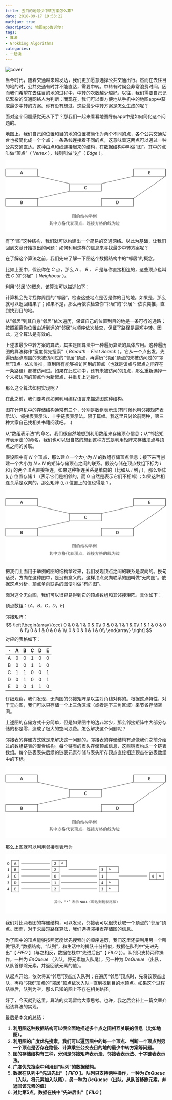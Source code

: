 ```yaml
---
title: 去目的地最少中转方案怎么算?
date: 2018-09-17 19:53:22
mathjax: true
description: 地图app告诉你！
tags: 
- 算法
- Grokking Algorithms
categories: 
- 一起读
---
```


![cover](https://github.com/CosmosNing/CosmosNing.github.io/blob/master/2018/09/17/cover.jpg?raw=true)



当今时代，随着交通越来越发达，我们更加愿意选择公共交通出行。然而在去往目的地的时，公共交通有时并不能直达，需要中转。中转有时候会非常浪费时间，因而我们希望在去往目的地的过程中，中转的次数越少越好。以往，我们需要自己记忆繁杂的交通网络人为判断；而现在，我们可以很方便地从手机中的地图app中获取最少中转的方案。你有没有想过，这些最少中转方案是怎么生成的呢？

 

面对这个问题感觉无从下手？那我们一起来看看地图导航app中是如何简化这个问题的。

 

地图上，我们自己的位置和目的地的位置被简化为两个不同的点，各个公共交通站台也被简化成一个个点；一条条线连接着不同的点，这意味着这两点可以通过一种公共交通直达。这种由点和线连接起来的结构，在数据结构中叫做“图”。其中的点叫做“顶点”（ $Vertex$ ），线则叫做“边”（ $Edge$ ）。



![图的结构距离](https://github.com/CosmosNing/CosmosNing.github.io/blob/master/2018/09/17/%E5%9B%BE%E7%BB%93%E6%9E%84%E4%B8%BE%E4%BE%8B.png?raw=true)



有了“图”这种结构，我们就可以构建出一个简易的交通网络。以此为基础，让我们回到文章开始提出的问题：如何利用这样的信息来寻找最少中转方案呢？

 

在了解这个算法之前，我们先来了解一下图这个数据结构中的“邻居”的概念。

 

比如上图中，假设你在 $C$ 点，那么 $A$ 、 $B$ 、 $E$  是与你直接相连的，这些顶点也叫做 $C$  的“邻居”（ $Neighbour$ ）。

 

利用“邻居”的概念，该算法可以描述如下：

 

计算机会先寻找你周围的“邻居”，检查这些地点是否是你的目的地。如果是，那么就可以返回结果了；如果不是，那么再依次检查你“邻居”的“邻居”···依次类推，直到找到目的地。

 

从“邻居”到其自身“邻居”依次遍历，保证自己的位置到目的地是一条可行的通路；按照距离你位置由近到远的“邻居”为顺序依次检查，保证了路径是最短中转。因此，这个算法是有效的。

 

上述求最少中转方案的算法，其实是图算法中一种遍历算法的具体应用。这种遍历图的算法称作“宽度优先搜索”（ $Breadth-First \ Search$ ）。它从一个点出发，先遍历起点周围的未被访问过的“邻居”顶点，再遍历“邻居”顶点的未被访问过的“邻居”顶点···依次类推，直到所有能够被访问到的顶点（也就是该点与起点之间存在一条路径）都被访问过。如果在此过程中，还有未被访问的顶点，那么重新选择一个未被访问的顶点作为新起点，并重复上述操作。

 

那么这个算法如何实现呢？

 

在此之前，我们要考虑如何利用编程语言来描述图这种结构。

 

图在计算机中的存储结构通常有三个，分别是数组表示法(有时候也叫邻接矩阵表示法)、邻接表表示法、十字链表表示法。限于篇幅。我这里只讨论前两种，第三种大家自己找相关书籍阅读吧。 :)

 

从“数组表示法”的命名，我们很自然地想到利用数组来存储顶点信息；从“邻接矩阵表示法”的命名，我们也可以很自然的想到这种方式是利用矩阵来存储顶点与顶点之间的关联。

 

假设图中有 $N$ 个顶点，那么建立一个大小为 $N$ 的数组存储顶点信息；接下来再创建一个大小为 $N × N$ 的矩阵存储顶点之间的联系。假设存储在顶点数组下标为 $i$ 和 $j$ 的两个顶点直接相连，如果这种相连关系是单向的（比如从 $i$ 到 $j$ ），那么矩阵 $( i, j )$ 位置存储 1 （表示它们是相邻的，而 0 自然是表示它们不相邻）；如果这种相连关系是双向的，那么矩阵 $( j, i )$ 位置上的值也得是 1 。



![图的结构距离](https://github.com/CosmosNing/CosmosNing.github.io/blob/master/2018/09/17/%E5%9B%BE%E7%BB%93%E6%9E%84%E4%B8%BE%E4%BE%8B.png?raw=true)



把我们上面用于举例的图的结构拿过来，我们发现顶点之间的联系是双向的。换句话说，方向在这种图中，是没有意义的。这样顶点双向联系的图叫做“无向图”。依据这点分析，顶点单向联系的图便叫做“有向图”。

 

面对这个无向图，我们可以很容易得到它的顶点数组和其邻接矩阵。具体如下：

 

顶点数组：$\{A，B，C，D，E\}$

邻接矩阵：
$$
\left[\begin{array}{ccc}
0 & 0 & 1 & 0 & 0\\
0 & 0 & 1 & 1 & 0\\
1 & 1 & 0 & 0 & 1\\
0 & 1 & 0 & 0 & 1\\
0 & 0 & 1 & 1 & 0\\
\end{array}
\right]
$$
对应的表格如下：

|  ·   |  A   |  B   |  C   |  D   |  E   |
| :--: | :--: | :--: | :--: | :--: | :--: |
|  A   |  0   |  0   |  1   |  0   |  0   |
|  B   |  0   |  0   |  1   |  1   |  0   |
|  C   |  1   |  1   |  0   |  0   |  1   |
|  D   |  0   |  1   |  0   |  0   |  1   |
|  E   |  0   |  0   |  1   |  1   |  0   |



仔细观察，我们发现，无向图的邻接矩阵是以主对角线对称的。根据这点特性，对于无向图，我们可以只存储一个上三角区域（或者是下三角区域）来节省存储空间。

 

上述图的存储方式十分简单，但是如果图中的边非常少，那么邻接矩阵中大部分存储的都是零，造成了极大的空间浪费。怎么解决这个问题呢？

 

邻接表的存储方式就是来解决这一问题的。邻接表的存储结构有点像我们之前介绍过的数组链表的混合结构。每个链表的表头存储顶点信息，这些链表构成一个链表数组。每个链表表头后续的链表元素存储与表头所存顶点直接相连顶点在链表数组中的下标。



![图的结构距离](https://github.com/CosmosNing/CosmosNing.github.io/blob/master/2018/09/17/%E5%9B%BE%E7%BB%93%E6%9E%84%E4%B8%BE%E4%BE%8B.png?raw=true)



那么上图就可以利用邻接表表示为 



![邻接表存储举例](https://github.com/CosmosNing/CosmosNing.github.io/blob/master/2018/09/17/%E9%82%BB%E6%8E%A5%E8%A1%A8%E5%AD%98%E5%82%A8%E4%B8%BE%E4%BE%8B.png?raw=true)



我们对比两者图的存储结构，可以发现，邻接表可以很快获取一个顶点的“邻居”顶点。因而，对于求最短路径算法，我们选择邻接表存储图的信息。

 

为了图中的顶点能够按照宽度优先搜索时的顺序遍历，我们这里还要利用另一个叫做“队列”数据结构。“队列”，和生活中的排队十分相似，数据在队列中“先进先出”【 $FIFO$ 】（与之相反，数据在栈中“先进后出”【 $FILO$ 】）。队列只支持两种操作，一种为 $EnQueue$ （入队，将元素加入队尾），另一种为 $DeQueue$ （出队，从队首移除元素，并返回该元素的值）。

 

从起点开始，依次将其“邻居”顶点加入队列；在遍历“邻居”顶点时，先将该顶点出队，再将“邻居”顶点的“邻居”顶点依次入队···直到找到目的地顶点。如果这个过程结束后，队列为空，那么已知的图上不存在相关路径。

 

好了，今天就到这里。算法的实现留给大家思考。也许，我之后会补上一篇文章介绍该算法的实现。

 

最后是本文的总结：

1. **利用图这种数据结构可以很全面地描述多个点之间相互关联的信息（比如地图）。**
2. **利用图的广度优先搜索，我们可以遍历图中的每一个顶点、判断一个顶点到另一个顶点是否存在路径、计算乘坐公交去目的地的最少中转方案等问题。**
3. **图的存储结构有三种，分别是邻接矩阵表示法、邻接表表示法、十字链表表示法。**
4. **广度优先搜索中利用到“队列”的数据结构。**
5. **数据在队列中“先进先出”【 $FIFO$ 】。队列只支持两种操作，一种为 $EnQueue$  （入队，将元素加入队尾），另一种为 $DeQueue$（出队，从队首移除元素，并返回该元素的值）**
6. **对比第5点，数据在栈中“先进后出”【 $FILO$ 】**

